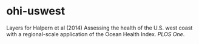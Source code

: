 ohi-uswest
==========

Layers for Halpern et al (2014) Assessing the health of the U.S. west coast with a regional-scale application of the Ocean Health Index. _PLOS One_.
